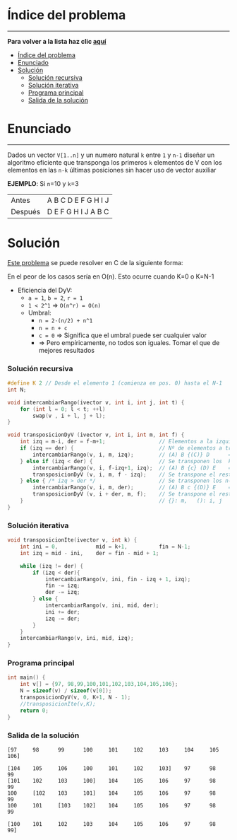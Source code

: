 # Índice del problema

***

**Para volver a la lista haz clic [aquí](./Index.md)**

<!-- TOC -->
* [Índice del problema](#índice-del-problema)
* [Enunciado](#enunciado)
* [Solución](#solución)
    * [Solución recursiva](#solución-recursiva)
    * [Solución iterativa](#solución-iterativa)
    * [Programa principal](#programa-principal)
    * [Salida de la solución](#salida-de-la-solución)
<!-- TOC -->

# Enunciado

***

Dados un vector ``V[1..n]`` y un numero natural ``k`` entre ``1`` y ``n-1``
diseñar un algoritmo eficiente que transponga los primeros
``k`` elementos de V con los elementos en las ``n-k`` últimas posiciones
sin hacer uso de vector auxiliar

**EJEMPLO**: Si ``n``=10 y ``k``=3

|         |                     |
|---------|---------------------|
| Antes   | A B C D E F G H I J |
| Después | D E F G H I J A B C | 

# Solución
[Este problema](#enunciado) se puede resolver en C de la siguiente forma:

En el peor de los casos sería en O(n). Esto ocurre cuando K=0 o K=N-1

* Eficiencia del DyV:
  * ``a = 1``, ``b = 2``, ``r = 1``
  * ``1 < 2^1`` => ``O(n^r) = O(n)``
  * Umbral:
    * ``n = 2·(n/2) + n^1``
    * ``n = n + c``
    * ``c = 0`` => Significa que el umbral puede ser cualquier valor
    * => Pero empíricamente, no todos son iguales. Tomar el que de mejores resultados


### Solución recursiva

```c
#define K 2 // Desde el elemento 1 (comienza en pos. 0) hasta el N-1
int N;

void intercambiarRango(ivector v, int i, int j, int t) {
    for (int l = 0; l < t; ++l)
        swap(v , i + l, j + l);
}

void transposicionDyV (ivector v, int i, int m, int f) {
    int izq = m-i, der = f-m+1;                 // Elementos a la izquierda y derecha inclusive de m
    if (izq == der) {                           // Nº de elementos a transponer coincide. Solución directa
        intercambiarRango(v, i, m, izq);        // (A) B {(C)} D      =>    C D {A} B
    } else if (izq < der) {                     // Se transponen los  k  primeros con los n-k últimos
        intercambiarRango(v, i, f-izq+1, izq);  // (A) B {c} (D) E    =>    D E {c} A B
        transposicionDyV (v, i, m, f - izq);    // Se transpone el resto:   D E {c},    ya que {A B} está bien situado
    } else { /* izq > der */                    // Se transponen los n-k primeros con los n-k últimos
        intercambiarRango(v, i, m, der);        // (A) B c {(D)} E    =>    D E c {A} B
        transposicionDyV (v, i + der, m, f);    // Se transpone el resto:   D E {c},    ya que {A B} está bien situado
    }                                           // {}: m,   (): i, j
}
```

### Solución iterativa

```c
void transposicionIte(ivector v, int k) {
    int ini = 0,            mid = k+1,          fin = N-1;
    int izq = mid - ini,    der = fin - mid + 1;

    while (izq != der) {
        if (izq < der){
            intercambiarRango(v, ini, fin - izq + 1, izq);
            fin -= izq;
            der -= izq;
        } else {
            intercambiarRango(v, ini, mid, der);
            ini += der;
            izq -= der;
        }
    }
    intercambiarRango(v, ini, mid, izq);
}
```

### Programa principal

```c
int main() {
    int v[] = {97, 98,99,100,101,102,103,104,105,106};
    N = sizeof(v) / sizeof(v[0]);
    transposicionDyV(v, 0, K+1, N - 1);
    //transposicionIte(v,K);
    return 0;
}
```


### Salida de la solución
```
[97     98      99      100     101     102     103     104     105     106]

[104    105     106     100     101     102     103]    97      98      99
[101    102     103     100]    104     105     106     97      98      99
100     [102    103     101]    104     105     106     97      98      99
100     101     [103    102]    104     105     106     97      98      99

[100    101     102     103     104     105     106     97      98      99]
```

